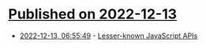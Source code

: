 # [Published on 2022-12-13](index.md)

* [2022-12-13, 06:55:49](https://news.ycombinator.com/item?id=33965677) - [Lesser-known JavaScript APIs](https://www.smashingmagazine.com/2022/09/javascript-api-guide/)
